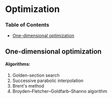 # Optimization 

### Table of Contents  
- [One-dimensional optimization](#one-dimensional-optimization)
<a name="one-dimensional-optimization"/>

## One-dimensional optimization
#### Algorithms:
1. Golden-section search 
2. Successive parabolic interpolation
3. Brent's method
4. Broyden–Fletcher–Goldfarb–Shanno algorithm